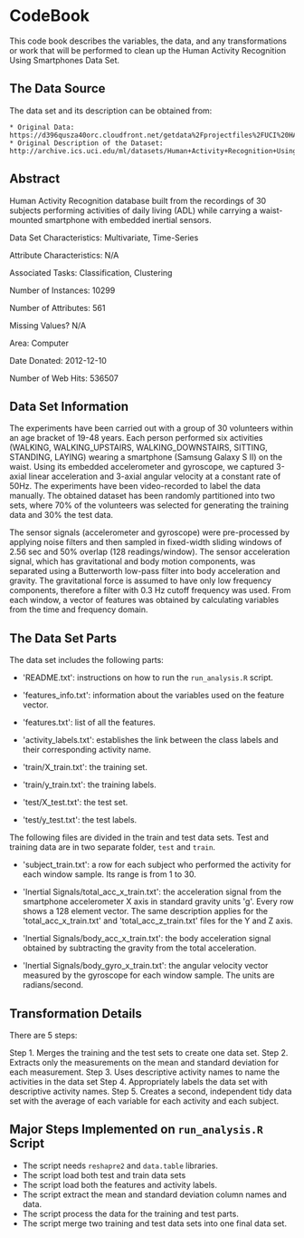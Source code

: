 # CodeBook

This code book describes the variables, the data, and any transformations or work that will be performed to clean up the Human Activity Recognition Using Smartphones Data Set.

## The Data Source

The data set and its description can be obtained from:

	* Original Data: https://d396qusza40orc.cloudfront.net/getdata%2Fprojectfiles%2FUCI%20HAR%20Dataset.zip
	* Original Description of the Dataset: http://archive.ics.uci.edu/ml/datasets/Human+Activity+Recognition+Using+Smartphones

## Abstract

Human Activity Recognition database built from the recordings of 30 subjects performing activities of daily living (ADL) while carrying a waist-mounted smartphone with embedded inertial sensors.

Data Set Characteristics:	Multivariate, Time-Series

Attribute Characteristics:	N/A

Associated Tasks:			Classification, Clustering

Number of Instances:		10299

Number of Attributes:		561

Missing Values?				N/A

Area:						Computer

Date Donated:				2012-12-10

Number of Web Hits:			536507

 
## Data Set Information

The experiments have been carried out with a group of 30 volunteers within an age bracket of 19-48 years. Each person performed six activities (WALKING, WALKING_UPSTAIRS, WALKING_DOWNSTAIRS, SITTING, STANDING, LAYING) wearing a smartphone (Samsung Galaxy S II) on the waist. Using its embedded accelerometer and gyroscope, we captured 3-axial linear acceleration and 3-axial angular velocity at a constant rate of 50Hz. The experiments have been video-recorded to label the data manually. The obtained dataset has been randomly partitioned into two sets, where 70% of the volunteers was selected for generating the training data and 30% the test data. 

The sensor signals (accelerometer and gyroscope) were pre-processed by applying noise filters and then sampled in fixed-width sliding windows of 2.56 sec and 50% overlap (128 readings/window). The sensor acceleration signal, which has gravitational and body motion components, was separated using a Butterworth low-pass filter into body acceleration and gravity. The gravitational force is assumed to have only low frequency components, therefore a filter with 0.3 Hz cutoff frequency was used. From each window, a vector of features was obtained by calculating variables from the time and frequency domain.


## The Data Set Parts

The data set includes the following parts:

- 'README.txt':					instructions on how to run the ```run_analysis.R``` script.

- 'features_info.txt': 			information about the variables used on the feature vector.

- 'features.txt': 				list of all the features.

- 'activity_labels.txt': 		establishes the link between the class labels and their corresponding activity name.

- 'train/X_train.txt': 			the training set.

- 'train/y_train.txt': 			the training labels.

- 'test/X_test.txt': 			the test set.

- 'test/y_test.txt': 			the test labels.

The following files are divided in the train and test data sets. Test and training data are in two separate folder, ```test``` and ```train```.

- 'subject_train.txt': 	a row for each subject who performed the activity for each window sample. Its range is from 1 to 30.

- 'Inertial Signals/total_acc_x_train.txt': the acceleration signal from the smartphone accelerometer X axis in standard gravity units 'g'. Every row shows a 128 element vector. The same description applies for the 'total_acc_x_train.txt' and 'total_acc_z_train.txt' files for the Y and Z axis.

- 'Inertial Signals/body_acc_x_train.txt': the body acceleration signal obtained by subtracting the gravity from the total acceleration.

- 'Inertial Signals/body_gyro_x_train.txt': the angular velocity vector measured by the gyroscope for each window sample. The units are radians/second.


## Transformation Details

There are 5 steps:

Step 1. Merges the training and the test sets to create one data set.
Step 2. Extracts only the measurements on the mean and standard deviation for each measurement.
Step 3. Uses descriptive activity names to name the activities in the data set
Step 4. Appropriately labels the data set with descriptive activity names.
Step 5. Creates a second, independent tidy data set with the average of each variable for each activity and each subject.

## Major Steps Implemented on ```run_analysis.R``` Script

* The script needs ```reshapre2``` and ```data.table``` libraries.
* The script load both test and train data sets
* The script load both the features and activity labels.
* The script extract the mean and standard deviation column names and data.
* The script process the data for the training and test parts.
* The script merge two training and test data sets into one final data set.

